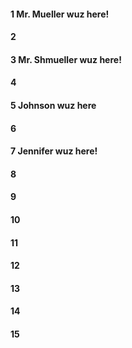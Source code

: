 #### 1 Mr. Mueller wuz here!
#### 2
#### 3 Mr. Shmueller wuz here!
#### 4
#### 5 Johnson wuz here
#### 6
#### 7 Jennifer wuz here!
#### 8
#### 9
#### 10
#### 11
#### 12
#### 13
#### 14
#### 15